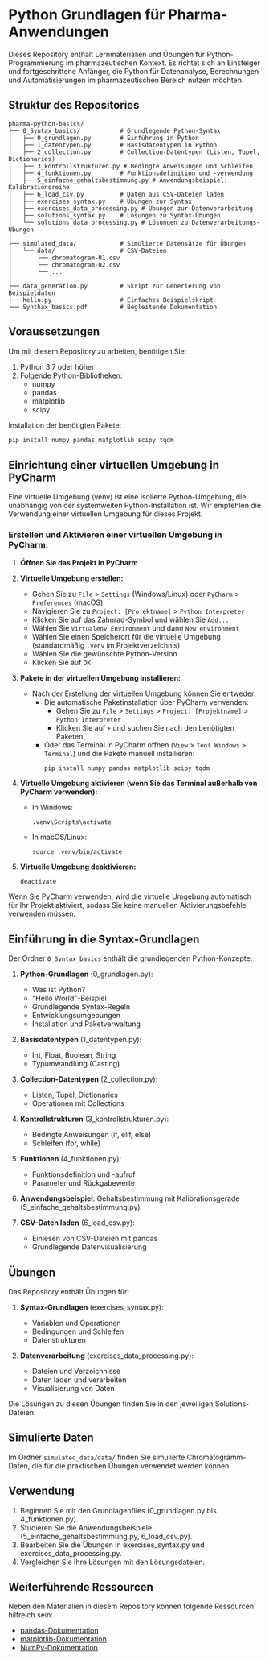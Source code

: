 # Python Grundlagen für Pharma-Anwendungen

Dieses Repository enthält Lernmaterialien und Übungen für Python-Programmierung im pharmazeutischen Kontext. Es richtet sich an Einsteiger und fortgeschrittene Anfänger, die Python für Datenanalyse, Berechnungen und Automatisierungen im pharmazeutischen Bereich nutzen möchten.

## Struktur des Repositories

```
pharma-python-basics/
├── 0_Syntax_basics/           # Grundlegende Python-Syntax
│   ├── 0_grundlagen.py        # Einführung in Python
│   ├── 1_datentypen.py        # Basisdatentypen in Python
│   ├── 2_collection.py        # Collection-Datentypen (Listen, Tupel, Dictionaries)
│   ├── 3_kontrollstrukturen.py # Bedingte Anweisungen und Schleifen
│   ├── 4_funktionen.py        # Funktionsdefinition und -verwendung
│   ├── 5_einfache_gehaltsbestimmung.py # Anwendungsbeispiel: Kalibrationsreihe
│   ├── 6_load_csv.py          # Daten aus CSV-Dateien laden
│   ├── exercises_syntax.py    # Übungen zur Syntax
│   ├── exercises_data_processing.py # Übungen zur Datenverarbeitung
│   ├── solutions_syntax.py    # Lösungen zu Syntax-Übungen
│   └── solutions_data_processing.py # Lösungen zu Datenverarbeitungs-Übungen
│
├── simulated_data/            # Simulierte Datensätze für Übungen
│   └── data/                  # CSV-Dateien
│       ├── chromatogram-01.csv
│       ├── chromatogram-02.csv
│       └── ...
│
├── data_generation.py         # Skript zur Generierung von Beispieldaten
├── hello.py                   # Einfaches Beispielskript
└── Synthax_basics.pdf         # Begleitende Dokumentation
```

## Voraussetzungen

Um mit diesem Repository zu arbeiten, benötigen Sie:

1. Python 3.7 oder höher
2. Folgende Python-Bibliotheken:
   - numpy
   - pandas
   - matplotlib
   - scipy

Installation der benötigten Pakete:

```bash
pip install numpy pandas matplotlib scipy tqdm
```

## Einrichtung einer virtuellen Umgebung in PyCharm

Eine virtuelle Umgebung (venv) ist eine isolierte Python-Umgebung, die unabhängig von der systemweiten Python-Installation ist. Wir empfehlen die Verwendung einer virtuellen Umgebung für dieses Projekt.

### Erstellen und Aktivieren einer virtuellen Umgebung in PyCharm:

1. **Öffnen Sie das Projekt in PyCharm**

2. **Virtuelle Umgebung erstellen:**
   - Gehen Sie zu `File` > `Settings` (Windows/Linux) oder `PyCharm` > `Preferences` (macOS)
   - Navigieren Sie zu `Project: [Projektname]` > `Python Interpreter`
   - Klicken Sie auf das Zahnrad-Symbol und wählen Sie `Add...`
   - Wählen Sie `Virtualenv Environment` und dann `New environment`
   - Wählen Sie einen Speicherort für die virtuelle Umgebung (standardmäßig `.venv` im Projektverzeichnis)
   - Wählen Sie die gewünschte Python-Version
   - Klicken Sie auf `OK`

3. **Pakete in der virtuellen Umgebung installieren:**
   - Nach der Erstellung der virtuellen Umgebung können Sie entweder:
     - Die automatische Paketinstallation über PyCharm verwenden: 
       - Gehen Sie zu `File` > `Settings` > `Project: [Projektname]` > `Python Interpreter`
       - Klicken Sie auf `+` und suchen Sie nach den benötigten Paketen
     - Oder das Terminal in PyCharm öffnen (`View` > `Tool Windows` > `Terminal`) und die Pakete manuell installieren:
       ```bash
       pip install numpy pandas matplotlib scipy tqdm
       ```

4. **Virtuelle Umgebung aktivieren (wenn Sie das Terminal außerhalb von PyCharm verwenden):**
   - In Windows:
     ```
     .venv\Scripts\activate
     ```
   - In macOS/Linux:
     ```
     source .venv/bin/activate
     ```

5. **Virtuelle Umgebung deaktivieren:**
   ```
   deactivate
   ```

Wenn Sie PyCharm verwenden, wird die virtuelle Umgebung automatisch für Ihr Projekt aktiviert, sodass Sie keine manuellen Aktivierungsbefehle verwenden müssen.

## Einführung in die Syntax-Grundlagen

Der Ordner `0_Syntax_basics` enthält die grundlegenden Python-Konzepte:

1. **Python-Grundlagen** (0_grundlagen.py):
   - Was ist Python?
   - "Hello World"-Beispiel
   - Grundlegende Syntax-Regeln
   - Entwicklungsumgebungen
   - Installation und Paketverwaltung

2. **Basisdatentypen** (1_datentypen.py):
   - Int, Float, Boolean, String
   - Typumwandlung (Casting)

3. **Collection-Datentypen** (2_collection.py):
   - Listen, Tupel, Dictionaries
   - Operationen mit Collections

4. **Kontrollstrukturen** (3_kontrollstrukturen.py):
   - Bedingte Anweisungen (if, elif, else)
   - Schleifen (for, while)

5. **Funktionen** (4_funktionen.py):
   - Funktionsdefinition und -aufruf
   - Parameter und Rückgabewerte

6. **Anwendungsbeispiel**: Gehaltsbestimmung mit Kalibrationsgerade (5_einfache_gehaltsbestimmung.py)

7. **CSV-Daten laden** (6_load_csv.py):
   - Einlesen von CSV-Dateien mit pandas
   - Grundlegende Datenvisualisierung

## Übungen

Das Repository enthält Übungen für:

1. **Syntax-Grundlagen** (exercises_syntax.py):
   - Variablen und Operationen
   - Bedingungen und Schleifen
   - Datenstrukturen

2. **Datenverarbeitung** (exercises_data_processing.py):
   - Dateien und Verzeichnisse
   - Daten laden und verarbeiten
   - Visualisierung von Daten

Die Lösungen zu diesen Übungen finden Sie in den jeweiligen Solutions-Dateien.

## Simulierte Daten

Im Ordner `simulated_data/data/` finden Sie simulierte Chromatogramm-Daten, die für die praktischen Übungen verwendet werden können.

## Verwendung

1. Beginnen Sie mit den Grundlagenfiles (0_grundlagen.py bis 4_funktionen.py).
2. Studieren Sie die Anwendungsbeispiele (5_einfache_gehaltsbestimmung.py, 6_load_csv.py).
3. Bearbeiten Sie die Übungen in exercises_syntax.py und exercises_data_processing.py.
4. Vergleichen Sie Ihre Lösungen mit den Lösungsdateien.

## Weiterführende Ressourcen

Neben den Materialien in diesem Repository können folgende Ressourcen hilfreich sein:

- [pandas-Dokumentation](https://pandas.pydata.org/docs/)
- [matplotlib-Dokumentation](https://matplotlib.org/stable/contents.html)
- [NumPy-Dokumentation](https://numpy.org/doc/stable/)

